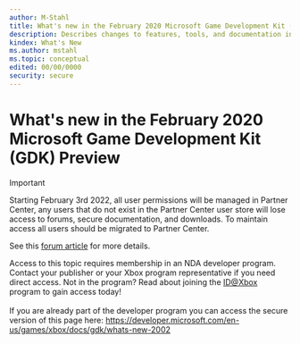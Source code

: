 ```yaml
---
author: M-Stahl
title: What's new in the February 2020 Microsoft Game Development Kit (GDK) Preview
description: Describes changes to features, tools, and documentation in the latest release.
kindex: What's New
ms.author: mstahl
ms.topic: conceptual
edited: 00/00/0000
security: secure
---
```


# What's new in the February 2020 Microsoft Game Development Kit (GDK) Preview
> [!IMPORTANT]
> Starting February 3rd 2022, all user permissions will be managed in Partner Center, any users that do not exist in the Partner Center user store will lose access to forums, secure documentation, and downloads. To maintain access all users should be migrated to Partner Center. <p></p>See this <a href="https://forums.xboxlive.com/articles/132187/breaking-change-user-access-for-forums-secure-docu.html">forum article</a> for more details.  

 Access to this topic requires membership in an NDA developer program. Contact your publisher or your Xbox program representative if you need direct access. Not in the program? Read about joining the <a href="https://www.xbox.com/Developers/id">ID@Xbox</a> program to gain access today!  <br/><br/>If you are already part of the developer program you can access the secure version of this page here: <a target="_blank" href="https://developer.microsoft.com/en-us/games/xbox/docs/gdk/whats-new-2002">https://developer.microsoft.com/en-us/games/xbox/docs/gdk/whats-new-2002</a>